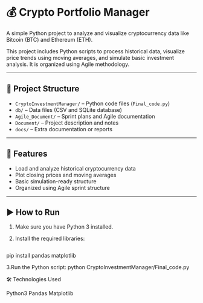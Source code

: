 # 💰 Crypto Portfolio Manager

A simple Python project to analyze and visualize cryptocurrency data like Bitcoin (BTC) and Ethereum (ETH).

This project includes Python scripts to process historical data, visualize price trends using moving averages, and simulate basic investment analysis. It is organized using Agile methodology.

---

## 📁 Project Structure

- `CryptoInvestmentManager/` – Python code files (`Final_code.py`)
- `db/` – Data files (CSV and SQLite database)
- `Agile_Document/` – Sprint plans and Agile documentation
- `Document/` – Project description and notes
- `docs/` – Extra documentation or reports

---

## 🚀 Features

- Load and analyze historical cryptocurrency data
- Plot closing prices and moving averages
- Basic simulation-ready structure
- Organized using Agile sprint structure

---

## ▶️ How to Run

1. Make sure you have Python 3 installed.

2. Install the required libraries:
   ```bash
  pip install pandas matplotlib
   
3.Run the Python script:
    python CryptoInvestmentManager/Final_code.py

🛠 Technologies Used

Python3
Pandas
Matplotlib
